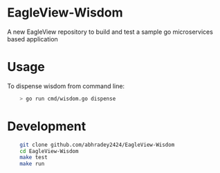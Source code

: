 # EagleView-Wisdom
A new EagleView repository to build and test a sample go microservices based application

# Usage

To dispense wisdom from command line: 
```bash
    > go run cmd/wisdom.go dispense
```

# Development

```bash
    git clone github.com/abhradey2424/EagleView-Wisdom
    cd EagleView-Wisdom
    make test
    make run
```